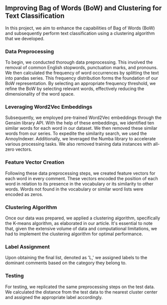 ## Improving Bag of Words (BoW) and Clustering for Text Classification

In this project, we aim to enhance the capabilities of Bag of Words (BoW) and subsequently perform text classification using a clustering algorithm that we developed.

### Data Preprocessing

To begin, we conducted thorough data preprocessing. This involved the removal of common English stopwords, punctuation marks, and pronouns. We then calculated the frequency of word occurrences by splitting the text into pandas series. This frequency distribution forms the foundation of our BoW representation. By selecting an appropriate frequency threshold, we refine the BoW by selecting relevant words, effectively reducing the dimensionality of the word space.

### Leveraging Word2Vec Embeddings

Subsequently, we employed pre-trained Word2Vec embeddings through the Gensim library API. With the help of these embeddings, we identified ten similar words for each word in our dataset. We then removed these similar words from our series. To expedite the similarity search, we used the AnnoyIndexer. Additionally, we leveraged the Numba library to accelerate various processing tasks. We also removed training data instances with all-zero vectors.

### Feature Vector Creation

Following these data preprocessing steps, we created feature vectors for each word in every comment. These vectors encoded the position of each word in relation to its presence in the vocabulary or its similarity to other words. Words not found in the vocabulary or similar word lists were encoded as zeros.

### Clustering Algorithm

Once our data was prepared, we applied a clustering algorithm, specifically the K-means algorithm, as elaborated in our article. It's essential to note that, given the extensive volume of data and computational limitations, we had to implement the clustering algorithm for optimal performance.

### Label Assignment

Upon obtaining the final list, denoted as 'L,' we assigned labels to the dominant comments based on the category they belong to. 

### Testing

For testing, we replicated the same preprocessing steps on the test data. We calculated the distance from the test data to the nearest cluster center and assigned the appropriate label accordingly.
